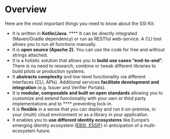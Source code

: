 # Overview

Here are the most important things you need to know about the SSI Kit:

* It is written in **Kotlin/Java**. **** It can be directly integrated (Maven/Gradle dependency) or run as RESTful web-service. A CLI tool allows you to run all functions manually.
* It is **open source (Apache 2).** You can use the code for free and without strings attached. &#x20;
* It is a holistic solution that allows you to **build** **use cases “end-to-end”.** There is no need to research, combine or tweak different libraries to build pilots or production systems.
* It **abstracts complexity** and low-level functionality via different interfaces (CLI, APIs). Additional services **facilitate development and integration** (e.g. Issuer and Verifier Portals).
* It is **modular, composable and built on open standards** allowing you to customize and extend functionality with your own or third party implementations and to **** preventing lock-in.&#x20;
* It is **flexible** in a sense that you can deploy and run it on-premise, in your (multi) cloud environment or as a library in your application.&#x20;
* It enables you to **use different identity ecosystems** like Europe’s emerging identity ecosystem ([EBSI, ESSIF](https://ec.europa.eu/digital-building-blocks/wikis/display/ebsi)) in anticipation of a multi-ecosystem future.

